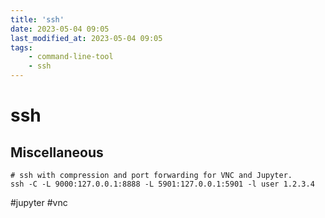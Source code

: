 ```yaml
---
title: 'ssh'
date: 2023-05-04 09:05
last_modified_at: 2023-05-04 09:05
tags:
    - command-line-tool
    - ssh
---
```


# ssh

## Miscellaneous

```shell
# ssh with compression and port forwarding for VNC and Jupyter.
ssh -C -L 9000:127.0.0.1:8888 -L 5901:127.0.0.1:5901 -l user 1.2.3.4
```

#jupyter #vnc
